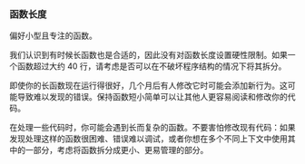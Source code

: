### 函数长度 

偏好小型且专注的函数。

我们认识到有时候长函数也是合适的，因此没有对函数长度设置硬性限制。如果一个函数超过大约 40 行，请考虑是否可以在不破坏程序结构的情况下将其拆分。

即使你的长函数现在运行得很好，几个月后有人修改它时可能会添加新行为。这可能导致难以发现的错误。保持函数短小简单可以让其他人更容易阅读和修改你的代码。

在处理一些代码时，你可能会遇到长而复杂的函数。不要害怕修改现有代码：如果发现处理这样的函数很困难、错误难以调试，或者你想在多个不同上下文中使用其中的一部分，考虑将函数拆分成更小、更易管理的部分。
